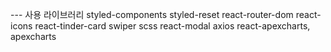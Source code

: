 --- 사용 라이브러리
styled-components
styled-reset
react-router-dom
react-icons
react-tinder-card
swiper
scss
react-modal
axios
react-apexcharts, apexcharts
